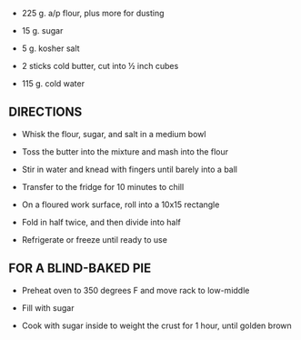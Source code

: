 - 225 g. a/p flour, plus more for dusting

- 15 g. sugar

- 5 g. kosher salt

- 2 sticks cold butter, cut into ½ inch cubes

- 115 g. cold water

## DIRECTIONS

- Whisk the flour, sugar, and salt in a medium bowl

- Toss the butter into the mixture and mash into the flour

- Stir in water and knead with fingers until barely into a ball

- Transfer to the fridge for 10 minutes to chill

- On a floured work surface, roll into a 10x15 rectangle

- Fold in half twice, and then divide into half

- Refrigerate or freeze until ready to use

## FOR A BLIND-BAKED PIE

- Preheat oven to 350 degrees F and move rack to low-middle

- Fill with sugar

- Cook with sugar inside to weight the crust for 1 hour, until golden
    brown
